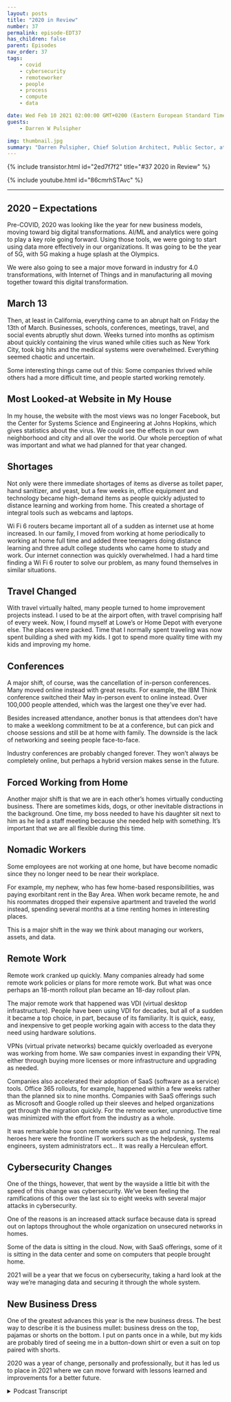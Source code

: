 ```yaml
---
layout: posts
title: "2020 in Review"
number: 37
permalink: episode-EDT37
has_children: false
parent: Episodes
nav_order: 37
tags:
    - covid
    - cybersecurity
    - remoteworker
    - people
    - process
    - compute
    - data

date: Wed Feb 10 2021 02:00:00 GMT+0200 (Eastern European Standard Time)
guests:
    - Darren W Pulsipher

img: thumbnail.jpg
summary: "Darren Pulsipher, Chief Solution Architect, Public Sector, at Intel reflects on the disruption, changes, and adjustments the COVID-19 pandemic brought in 2020."
---
```


{% include transistor.html id="2ed7f7f2" title="#37 2020 in Review" %}

{% include youtube.html id="86cmrhSTAvc" %}

---


## 2020 – Expectations

Pre-COVID, 2020 was looking like the year for new business models, moving toward big digital transformations. AI/ML and analytics were going to play a key role going forward. Using those tools, we were going to start using data more effectively in our organizations. It was going to be the year of 5G, with 5G making a huge splash at the Olympics.

We were also going to see a major move forward in industry for 4.0 transformations, with Internet of Things and in manufacturing all moving together toward this digital transformation.

## March 13

Then, at least in California, everything came to an abrupt halt on Friday the 13th of March.  Businesses, schools, conferences, meetings, travel, and social events abruptly shut down. Weeks turned into months as optimism about quickly containing the virus waned while cities such as New York City, took big hits and the medical systems were overwhelmed. Everything seemed chaotic and uncertain.

Some interesting things came out of this: Some companies thrived while others had a more difficult time, and people started working remotely.

## Most Looked-at Website in My House

In my house, the website with the most views was no longer Facebook, but the Center for Systems Science and Engineering at Johns Hopkins, which gives statistics about the virus.  We could see the effects in our own neighborhood and city and all over the world. Our whole perception of what was important and what we had planned for that year changed.

## Shortages

Not only were there immediate shortages of items as diverse as toilet paper, hand sanitizer, and yeast, but a few weeks in, office equipment and technology became high-demand items as people quickly adjusted to distance learning and working from home. This created a shortage of integral tools such as webcams and laptops.

Wi Fi 6 routers became important all of a sudden as internet use at home increased. In our family, I moved from working at home periodically to working at home full time and added three teenagers doing distance learning and three adult college students who came home to study and work. Our internet connection was quickly overwhelmed.  I had a hard time finding a Wi Fi 6 router to solve our problem, as many found themselves in similar situations.

## Travel Changed

With travel virtually halted, many people turned to home improvement projects instead. I used to be at the airport often, with travel comprising half of every week. Now, I found myself at Lowe’s or Home Depot with everyone else. The places were packed. Time that I normally spent traveling was now spent building a shed with my kids. I got to spend more quality time with my kids and improving my home.

## Conferences

A major shift, of course, was the cancellation of in-person conferences. Many moved online instead with great results. For example, the IBM Think conference switched their May in-person event to online instead. Over 100,000 people attended, which was the largest one they’ve ever had.

Besides increased attendance, another bonus is that attendees don’t have to make a weeklong commitment to be at a conference, but can pick and choose sessions and still be at home with family. The downside is the lack of networking and seeing people face-to-face.

Industry conferences are probably changed forever. They won’t always be completely online, but perhaps a hybrid version makes sense in the future.

## Forced Working from Home

Another major shift is that we are in each other’s homes virtually conducting business. There are sometimes kids, dogs, or other inevitable distractions in the background. One time, my boss needed to have his daughter sit next to him as he led a staff meeting because she needed help with something. It’s important that we are all flexible during this time.

## Nomadic Workers

Some employees are not working at one home, but have become nomadic since they no longer need to be near their workplace.

For example, my nephew, who has few home-based responsibilities, was paying exorbitant rent in the Bay Area. When work became remote, he and his roommates dropped their expensive apartment and traveled the world instead, spending several months at a time renting homes in interesting places.

This is a major shift in the way we think about managing our workers, assets, and data.

## Remote Work

Remote work cranked up quickly. Many companies already had some remote work policies or plans for more remote work. But what was once perhaps an 18-month rollout plan became an 18-day rollout plan.

The major remote work that happened was VDI (virtual desktop infrastructure). People have been using VDI for decades, but all of a sudden it became a top choice, in part, because of its familiarity.  It is quick, easy, and inexpensive to get people working again with access to the data they need using hardware solutions.

VPNs (virtual private networks) became quickly overloaded as everyone was working from home. We saw companies invest in expanding their VPN, either through buying more licenses or more infrastructure and upgrading as needed.

Companies also accelerated their adoption of SaaS (software as a service) tools. Office 365 rollouts, for example, happened within a few weeks rather than the planned six to nine months.  Companies with SaaS offerings such as Microsoft and Google rolled up their sleeves and helped organizations get through the migration quickly. For the remote worker, unproductive time was minimized with the effort from the industry as a whole.

It was remarkable how soon remote workers were up and running. The real heroes here were the frontline IT workers such as the helpdesk, systems engineers, system administrators ect… It was really a Herculean effort.

## Cybersecurity Changes

One of the things, however, that went by the wayside a little bit with the speed of this change was cybersecurity.  We’ve been feeling the ramifications of this over the last six to eight weeks with several major attacks in cybersecurity.

One of the reasons is an increased attack surface because data is spread out on laptops throughout the whole organization on unsecured networks in homes.

Some of the data is sitting in the cloud. Now, with SaaS offerings, some of it is sitting in the data center and some on computers that people brought home.

2021 will be a year that we focus on cybersecurity, taking a hard look at the way we’re managing data and securing it through the whole system.

## New Business Dress

One of the greatest advances this year is the new business dress. The best way to describe it is the business mullet: business dress on the top, pajamas or shorts on the bottom.  I put on pants once in a while, but my kids are probably tired of seeing me in a button-down shirt or even a suit on top paired with shorts.

2020 was a year of change, personally and professionally, but it has led us to place in 2021 where we can move forward with lessons learned and improvements for a better future.  


<details>
<summary> Podcast Transcript </summary>

<p></p>

</details>
